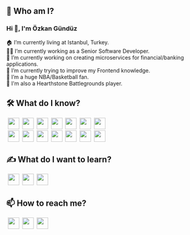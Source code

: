 ## 🤷‍ Who am I?

### Hi 👋, I'm **Özkan Gündüz**

🏠 I’m currently living at Istanbul, Turkey. <br/>
👨‍💻 I’m currently working as a Senior Software Developer.<br/>
🔭 I’m currently working on creating microservices for financial/banking applications.<br/>
🌱 I’m currently trying to improve my Frontend knowledge.<br/>
🏀 I’m a huge NBA/Basketball fan. <br/>
🧙‍ I'm also a Hearthstone Battlegrounds player.

## 🛠️ What do I know?

&nbsp;<img height="30" src="https://img.shields.io/badge/Java-282C34?logo=java&logoColor=lightblue">
&nbsp;<img height="30" src="https://img.shields.io/badge/Node.js-282C34?logo=node.js">
&nbsp;<img height="30" src="https://img.shields.io/badge/Spring-282C34?logo=spring">
&nbsp;<img height="30" src="https://img.shields.io/badge/VS%20Code-282C34?logo=visual-studio-code&logoColor=007ACC">
&nbsp;<img height="30" src="https://img.shields.io/badge/Npm-282C34?logo=npm">
&nbsp;<img height="30" src="https://img.shields.io/badge/Javascript-282C34?logo=javascript">
&nbsp;<img height="30" src="https://img.shields.io/badge/HTML5-282C34?logo=html5"> <br>
&nbsp;<img height="30" src="https://img.shields.io/badge/CSS3-282C34?logo=css3&logoColor=1572B6">
&nbsp;<img height="30" src="https://img.shields.io/badge/React-282C34?logo=react">
&nbsp;<img height="30" src="https://img.shields.io/badge/Oracle-282C34?logo=oracle&logoColor=darkred">
&nbsp;<img height="30" src="https://img.shields.io/badge/Git-282C34?logo=git">
&nbsp;<img height="30" src="https://img.shields.io/badge/BitBucket-282C34?logo=bitbucket&logoColor=007ACC">
&nbsp;<img height="30" src="https://img.shields.io/badge/Bamboo-282C34?logo=bamboo&logoColor=yellow">
&nbsp;<img height="30" src="https://img.shields.io/badge/Vmware-282C34?logo=vmware&logoColor=white">

## ✍️ What do I want to learn?

&nbsp;<img height="30" src="https://img.shields.io/badge/MongoDB-282C34?logo=mongodb">
&nbsp;<img height="30" src="https://img.shields.io/badge/Vue.js-282C34?logo=Vue.js">
&nbsp;<img height="30" src="https://img.shields.io/badge/Docker-282C34?logo=Docker">

## 📫 How to reach me?

&nbsp;<a href="mailto:ozkangunduz87@gmail.com"><img height="30" src="https://img.shields.io/badge/Mail-282C34?logo=gmail"></a>
&nbsp;<a href="https://www.instagram.com/ozkangunduz_"><img height="30" src="https://img.shields.io/badge/Instagram-282C34?logo=instagram"></a>
&nbsp;<a href="https://open.spotify.com/user/badabimbadabum"><img height="30" src="https://img.shields.io/badge/Spotify-282C34?logo=spotify"></a>
